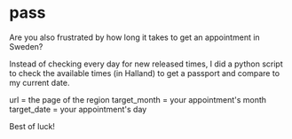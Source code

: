 # pass

Are you also frustrated by how long it takes to get an appointment in Sweden?

Instead of checking every day for new released times, I did a python script to check the available times (in Halland) 
to get a passport and compare to my current date. 

url = the page of the region
target_month = your appointment's month
target_date = your appointment's day

Best of luck!
